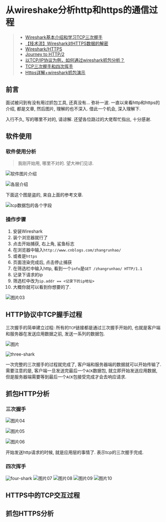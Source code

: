# 从wireshake分析http和https的通信过程

> * [Wireshark基本介绍和学习TCP三次握手](https://www.cnblogs.com/TankXiao/archive/2012/10/10/2711777.html#tcpdetails)
> * [【技术流】Wireshark对HTTPS数据的解密](https://zhuanlan.zhihu.com/p/36669377)
> * [Wireshark/HTTPS](https://en.wikiversity.org/wiki/Wireshark/HTTPS)
> * [Journey to HTTP/2](https://kamranahmed.info/blog/2016/08/13/http-in-depth/)
> * [以TCP/IP协议为例，如何通过wireshark抓包分析？](https://zhuanlan.zhihu.com/p/36414915)
> * [TCP三次握手和四次挥手](https://www.cnblogs.com/qdhxhz/p/8470997.html)
> * [Https详解+wireshark抓包演示](https://www.jianshu.com/p/a3a25c6627ee)

## 前言

  面试被问到有没有用过抓包工具, 还真没有... 弥补一波. 一直以来看http和https的介绍, 都是文章, 然后图片, 理解的也不深入. 借此一个机会, 深入理解下.

  入行不久, 写的哪里不对的, 请谅解. 还望各位路过的大佬帮忙指出, 十分感谢.

## 软件使用

### 软件使用分析

> 我刚开始用, 哪里不对的. 望大神们见谅.

  ![软件图片介绍](http://zhangrunhao.oss-cn-beijing.aliyuncs.com/blog/wireshark-tcp/01.jpg)

  ![各层介绍](http://zhangrunhao.oss-cn-beijing.aliyuncs.com/blog/wireshark-tcp/02.jpg)

  下面这个图是盗的, 来自上面的参考文章.

  ![tcp数据包的各个字段](https://pic002.cnblogs.com/images/2012/263119/2012100717254656.png)

### 操作步骤

1. 安装Wireshark
2. 装个浏览器就行了
3. 点击开始捕获, 右上角, 鲨鱼标志
4. 在浏览器中输入`http://www.cnblogs.com/zhangrunhao/`
5. 或者是`https`
6. 页面渲染完成后, 点击停止捕获
7. 在筛选栏中输入http, 看到一个`info`是`GET /zhangrunhao/ HTTP/1.1`
8. 记录下请求的ip
9. 筛选栏中改为`ip.addr == <记录下的ip地址>`
10. 大概你就可以看到你想要的了.

  ![图片03](http://zhangrunhao.oss-cn-beijing.aliyuncs.com/blog/wireshark-tcp/03.jpg)

## HTTP协议中TCP握手过程

  三次握手的简单建立过程: 所有的`TCP`链接都是通过三次握手开始的, 也就是客户端和服务器在发送应用数据之前, 发送一系列的数据包.

  ![图片](https://pic002.cnblogs.com/images/2012/263119/2012100722541987.png)

  ![three-shark](https://img2018.cnblogs.com/blog/1090617/201901/1090617-20190116110625814-795901602.png)

  一次完整的三次握手的过程就完成了, 客户端和服务器端的数据就可以开始传输了. 需要注意的是, 客户端一旦发送完最后一个`ACK`数据包, 就立即开始发送应用数据, 但是服务器端需要等到最后一个`ACK`包接受完成才会去响应请求.

## 抓包HTTP分析

### 三次握手

  ![图片04](http://zhangrunhao.oss-cn-beijing.aliyuncs.com/blog/wireshark-tcp/04.jpg)

  ![图片05](http://zhangrunhao.oss-cn-beijing.aliyuncs.com/blog/wireshark-tcp/05.jpg)

  ![图片06](http://zhangrunhao.oss-cn-beijing.aliyuncs.com/blog/wireshark-tcp/06.jpg)

  开始发送http请求的时候, 就是应用层的事情了. 表示tcp的三次握手完成.

### 四次挥手

  ![four-shark](https://img2018.cnblogs.com/blog/1090617/201901/1090617-20190116111104366-175362855.png)
  ![图片07](http://zhangrunhao.oss-cn-beijing.aliyuncs.com/blog/wireshark-tcp/07.jpg)
  ![图片08](http://zhangrunhao.oss-cn-beijing.aliyuncs.com/blog/wireshark-tcp/08.jpg)
  ![图片09](http://zhangrunhao.oss-cn-beijing.aliyuncs.com/blog/wireshark-tcp/09.jpg)
  ![图片10](http://zhangrunhao.oss-cn-beijing.aliyuncs.com/blog/wireshark-tcp/10.jpg)

## HTTPS中的TCP交互过程

## 抓包HTTPS分析